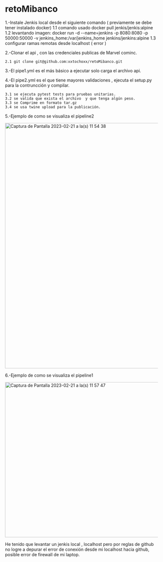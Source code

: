 # retoMibanco

1.-Instale Jenkis local desde el siguiente comando ( previamente se debe tener instalado docker)
	1.1 comando usado docker pull jenkis/jenkis:alpine
	1.2 levantando imagen:
		docker run -d --name=jenkins -p 8080:8080 -p 50000:50000 -v jenkins_home:/var/jenkins_home jenkins/jenkins:alpine
	1.3 configurar ramas remotas desde localhost ( error )

2.-Clonar el api , con las credenciales publicas de Marvel cominc.

	2.1 git clone git@github.com:xxtochoxx/retoMibanco.git

3.-El pipe1.yml es el más básico a ejecutar solo carga el archivo api.

4.-El pipe2.yml es el que tiene mayores validaciones , ejecuta el setup.py para la contruncción y compilar.

	3.1 se ejecuta pytest tests para pruebas unitarias.
	3.2 se valida que exista el archivo  y que tenga algún peso.
	3.3 se Comprime en formato tar.gz
	3.4 se usa twine upload para la publicación.
	
	
5.-Ejemplo de como se visualiza el pipeline2

<img width="805" alt="Captura de Pantalla 2023-02-21 a la(s) 11 54 38" src="https://user-images.githubusercontent.com/7839541/220409970-cc38ade9-cd55-4689-a3e3-0c4304e7e42a.png">

6.-Ejemplo de como se visualiza el pipeline1

<img width="509" alt="Captura de Pantalla 2023-02-21 a la(s) 11 57 47" src="https://user-images.githubusercontent.com/7839541/220410550-245f8aca-b391-425c-b139-3b6ec0cfec90.png">

He tenido que levantar un jenkis local , localhost pero por reglas de github no logre a depurar el error de conexión desde mi localhost hacia github, posible error de firewall de mi laptop.

